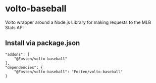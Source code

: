# volto-baseball
Volto wrapper around a Node.js Library for making requests to the MLB Stats API

## Install via package.json
```shell
"addons": [
    "@Fosten/volto-baseball"
],
"dependencies": {
    "@Fosten/volto-baseball": "Fosten/volto-baseball"
}
```

